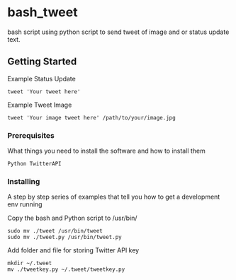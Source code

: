 
# bash_tweet

bash script using python script to send tweet of image and or status update text.

## Getting Started
Example Status Update
```
tweet 'Your tweet here' 
```
Example Tweet Image
```
tweet 'Your image tweet here' /path/to/your/image.jpg
```

### Prerequisites

What things you need to install the software and how to install them

```
Python TwitterAPI
```

### Installing

A step by step series of examples that tell you how to get a development env running

Copy the bash and Python script to /usr/bin/

```
sudo mv ./tweet /usr/bin/tweet
sudo mv ./tweet.py /usr/bin/tweet.py
```

Add folder and file for storing Twitter API key

```
mkdir ~/.tweet
mv ./tweetkey.py ~/.tweet/tweetkey.py
```


